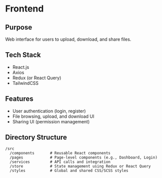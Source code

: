 # Frontend

## Purpose
Web interface for users to upload, download, and share files.

## Tech Stack
- React.js
- Axios
- Redux (or React Query)
- TailwindCSS

## Features
- User authentication (login, register)
- File browsing, upload, and download UI
- Sharing UI (permission management)

## Directory Structure
```plaintext
/src
  /components       # Reusable React components
  /pages            # Page-level components (e.g., Dashboard, Login)
  /services         # API calls and integration
  /store            # State management using Redux or React Query
  /styles           # Global and shared CSS/SCSS styles
